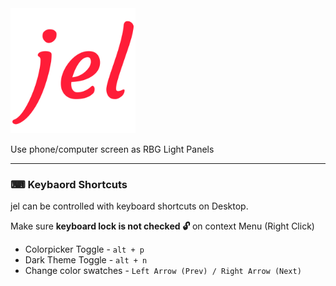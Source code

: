 <img src="https://raw.githubusercontent.com/siddacool/jel/master/jel.png" data-canonical-src="https://raw.githubusercontent.com/siddacool/jel/master/jel.png" width="200" height="200" alt="jel"/>

Use phone/computer screen as RBG Light Panels

---

### ⌨ Keybaord Shortcuts
jel can be controlled with keyboard shortcuts on Desktop.

Make sure **keyboard lock is not checked 🔓** on context Menu (Right Click)

* Colorpicker Toggle  - `alt + p`
* Dark Theme Toggle - `alt + n`
* Change color swatches - `Left Arrow (Prev) / Right Arrow (Next)`
